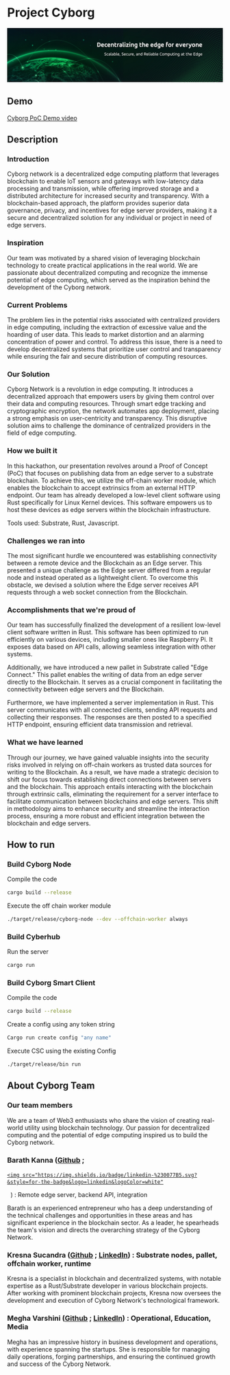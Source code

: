 # Project Cyborg
![Alt text](image.jpg)
## Demo

<!--- TODO: update --->
[Cyborg PoC Demo video](https://youtu.be/sSNg0Q_DJyk)

## Description

### Introduction



Cyborg network is a decentralized edge computing platform that leverages blockchain to enable IoT sensors and gateways with low-latency data processing and transmission, while offering improved storage and a distributed architecture for increased security and transparency. With a blockchain-based approach, the platform provides superior data governance, privacy, and incentives for edge server providers, making it a secure and decentralized solution for any individual or project in need of edge servers.



### Inspiration



Our team was motivated by a shared vision of leveraging blockchain technology to create practical applications in the real world. We are passionate about decentralized computing and recognize the immense potential of edge computing, which served as the inspiration behind the development of the Cyborg network.



### Current Problems



The problem lies in the potential risks associated with centralized providers in edge computing, including the extraction of excessive value and the hoarding of user data. This leads to market distortion and an alarming concentration of power and control. To address this issue, there is a need to develop decentralized systems that prioritize user control and transparency while ensuring the fair and secure distribution of computing resources.



### Our Solution

Cyborg Network is a revolution in edge computing. It introduces a decentralized approach that empowers users by giving them control over their data and computing resources. Through smart edge tracking and cryptographic encryption, the network automates app deployment, placing a strong emphasis on user-centricity and transparency. This disruptive solution aims to challenge the dominance of centralized providers in the field of edge computing.



### How we built it



In this hackathon, our presentation revolves around a Proof of Concept (PoC) that focuses on publishing data from an edge server to a substrate blockchain. To achieve this, we utilize the off-chain worker module, which enables the blockchain to accept extrinsics from an external HTTP endpoint. Our team has already developed a low-level client software using Rust specifically for Linux Kernel devices. This software empowers us to host these devices as edge servers within the blockchain infrastructure.



Tools used: Substrate, Rust, Javascript.



### Challenges we ran into



The most significant hurdle we encountered was establishing connectivity between a remote device and the Blockchain as an Edge server. This presented a unique challenge as the Edge server differed from a regular node and instead operated as a lightweight client. To overcome this obstacle, we devised a solution where the Edge server receives API requests through a web socket connection from the Blockchain.



### Accomplishments that we're proud of



Our team has successfully finalized the development of a resilient low-level client software written in Rust. This software has been optimized to run efficiently on various devices, including smaller ones like Raspberry Pi. It exposes data based on API calls, allowing seamless integration with other systems.

Additionally, we have introduced a new pallet in Substrate called "Edge Connect." This pallet enables the writing of data from an edge server directly to the Blockchain. It serves as a crucial component in facilitating the connectivity between edge servers and the Blockchain.

Furthermore, we have implemented a server implementation in Rust. This server communicates with all connected clients, sending API requests and collecting their responses. The responses are then posted to a specified HTTP endpoint, ensuring efficient data transmission and retrieval.



### What we have learned



Through our journey, we have gained valuable insights into the security risks involved in relying on off-chain workers as trusted data sources for writing to the Blockchain. As a result, we have made a strategic decision to shift our focus towards establishing direct connections between servers and the blockchain. This approach entails interacting with the blockchain through extrinsic calls, eliminating the requirement for a server interface to facilitate communication between blockchains and edge servers. This shift in methodology aims to enhance security and streamline the interaction process, ensuring a more robust and efficient integration between the blockchain and edge servers.

## How to run

### Build Cyborg Node

Compile the code
```sh
cargo build --release
```

Execute the off chain worker module
```sh
./target/release/cyborg-node --dev --offchain-worker always
```

### Build Cyberhub

Run the server
```sh
cargo run
```

### Build Cyborg Smart Client

Compile the code

```sh
cargo build --release
```

Create a config using any token string
```sh
Cargo run create config "any name"
```

Execute CSC using the existing Config
```sh
./target/release/bin run
```

## About Cyborg Team

### Our team members 

We are a team of Web3 enthusiasts who share the vision of creating real-world utility using blockchain technology. Our passion for decentralized computing and the potential of edge computing inspired us to build the Cyborg network.


### Barath Kanna ([Github](https://github.com/) ; <a href="https://www.linkedin.com/in/kresna-sucandra/">
    <img src="https://img.shields.io/badge/linkedin-%230077B5.svg?&style=for-the-badge&logo=linkedin&logoColor=white"
  </a>&nbsp;&nbsp;) : Remote edge server, backend API, integration

Barath is an experienced entrepreneur who has a deep understanding of the technical challenges and opportunities in these areas and has significant experience in the blockchain sector. As a leader, he spearheads the team's vision and directs the overarching strategy of the Cyborg Network.


### Kresna Sucandra ([Github](https://github.com/SHA888) ; [LinkedIn](https://www.linkedin.com/in/kresna-sucandra/)) : Substrate nodes, pallet, offchain worker, runtime

Kresna is a specialist in blockchain and decentralized systems, with notable expertise as a Rust/Substrate developer in various blockchain projects. After working with prominent blockchain projects, Kresna now oversees the development and execution of Cyborg Network's technological framework.


### Megha Varshini ([Github](https://github.com/) ; [LinkedIn](https://www.linkedin.com/in/megha-varshini-tamilarasan-b1247a212/)) : Operational, Education, Media

Megha has an impressive history in business development and operations, with experience spanning the startups. She is responsible for managing daily operations, forging partnerships, and ensuring the continued growth and success of the Cyborg Network.
